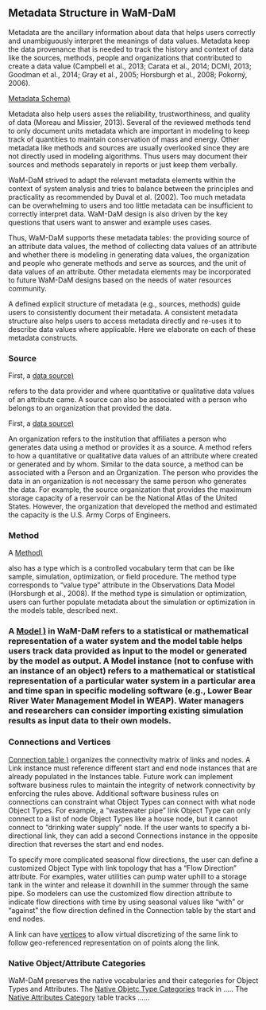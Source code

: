 ## Metadata Structure in WaM-DaM
Metadata are the ancillary information about data that helps users correctly and unambiguously interpret the meanings of data values. Metadata keep the data provenance that is needed to track the history and context of data like the sources, methods, people and organizations that contributed to create a data value (Campbell et al., 2013; Carata et al., 2014; DCMI, 2013; Goodman et al., 2014; Gray et al., 2005; Horsburgh et al., 2008; Pokorný, 2006). 

<a href="http://amabdallah.github.io/WaM-DaM/diagrams/Metadata.html" target="_blank">Metadata Schema)</a>

Metadata also help users asses the reliability, trustworthiness, and quality of data (Moreau and Missier, 2013). Several of the reviewed methods tend to only document units metadata which are important in modeling to keep track of quantities to maintain conservation of mass and energy. Other metadata like methods and sources are usually overlooked since they are not directly used in modeling algorithms. Thus users may document their sources and methods separately in reports or just keep them verbally.  

WaM-DaM strived to adapt the relevant metadata elements within the context of system analysis and tries to balance between the principles and practicality as recommended by Duval et al. (2002). Too much metadata can be overwhelming to users and too little metadata can be insufficient to correctly interpret data. WaM-DaM design is also driven by the key questions that users want to answer and example uses cases. 

Thus, WaM-DaM supports these metadata tables: the providing source of an attribute data values, the method of collecting data values of an attribute and whether there is modeling in generating data values, the organization and people who generate methods and serve as sources, and the unit of data values of an attribute. Other metadata elements may be incorporated to future WaM-DaM designs based on the needs of water resources community. 

A defined explicit structure of metadata (e.g., sources, methods) guide users to consistently document their metadata. A consistent metadata structure also helps users to access metadata directly and re-uses it to describe data values where applicable. Here we elaborate on each of these metadata constructs. 


### Source
First, a <a href="http://amabdallah.github.io/WaM-DaM/tables/Metadata_Sources.html" target="_blank">data source)</a>

 refers to the data provider and where quantitative or qualitative data values of an attribute came. A source can also be associated with a person who belongs to an organization that provided the data. 

First, a <a href="http://amabdallah.github.io/WaM-DaM/tables/Metadata_Sources.html" target="_blank">data source)</a>

An organization refers to the institution that affiliates a person who generates data using a method or provides it as a source. A method refers to how a quantitative or qualitative data values of an attribute where created or generated and by whom. Similar to the data source, a method can be associated with a Person and an Organization. The person who provides the data in an organization is not necessary the same person who generates the data. For example, the source organization that provides the maximum storage capacity of a reservoir can be the National Atlas of the United States. However, the organization that developed the method and estimated the capacity is the U.S. Army Corps of Engineers.

### Method
A  <a href="http://amabdallah.github.io/WaM-DaM/tables/Metadata_Methods.html" target="_blank">Method)</a>

also has a type which is a controlled vocabulary term that can be like sample, simulation, optimization, or field procedure. The method type corresponds to “value type” attribute in the Observations Data Model (Horsburgh et al., 2008). If the method type is simulation or optimization, users can further populate metadata about the simulation or optimization in the models table, described next.

### A <a href="http://amabdallah.github.io/WaM-DaM/tables/Metadata_Models.html" target="_blank">Model )</a> in WaM-DaM refers to a statistical or mathematical representation of a water system and the model table helps users track data provided as input to the model or generated by the model as output. A Model instance (not to confuse with an instance of an object) refers to a mathematical or statistical representation of a particular water system in a particular area and time span in specific modeling software (e.g., Lower Bear River Water Management Model in WEAP). Water managers and researchers can consider importing existing simulation results as input data to their own models. 

### Connections and Vertices 
 <a href="http://amabdallah.github.io/WaM-DaM/tables/Metadata_Connections.html" target="_blank">Connection table )</a> organizes the connectivity matrix of links and nodes. A Link instance must reference different start and end node instances that are already populated in the Instances table. Future work can implement software business rules to maintain the integrity of network connectivity by enforcing the rules above. Additional software business rules on connections can constraint what Object Types can connect with what node Object Types. For example, a “wastewater pipe” link Object Type can only connect to a list of node Object Types like a house node, but it cannot connect to “drinking water supply” node. If the user wants to specify a bi-directional link, they can add a second Connections instance in the opposite direction that reverses the start and end nodes. 

To specify more complicated seasonal flow directions, the user can define a customized Object Type with link topology that has a “Flow Direction” attribute. For examples, water utilities can pump water uphill to a storage tank in the winter and release it downhill in the summer through the same pipe. So modelers can use the customized flow direction attribute to indicate flow directions with time by using seasonal values like “with” or “against” the flow direction defined in the Connection table by the start and end nodes.

A link can have <a href="http://amabdallah.github.io/WaM-DaM/tables/Metadata_Vertices.html" target="_blank">vertices</a>
to allow virtual discretizing of the same link to follow geo-referenced representation on of points along the link. 

### Native Object/Attribute Categories 
WaM-DaM preserves the native vocabularies and their categories for Object Types and Attributes. The <a href="http://amabdallah.github.io/WaM-DaM/tables/Metadata_NativeObjectCategory.html" target="_blank"> Native Objetc Type Categories</a> track in .....
The <a href="http://amabdallah.github.io/WaM-DaM/tables/Metadata_NativeAttributeCategory.html" target="_blank">Native Attributes Category</a> table tracks ......

